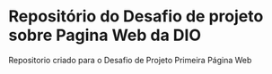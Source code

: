 # Repositório do Desafio de projeto sobre Pagina Web da DIO
Repositorio criado para o Desafio de Projeto Primeira Página Web
